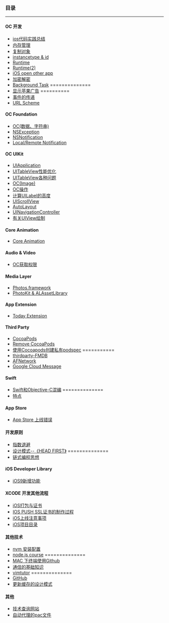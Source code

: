 

### 目录
------
#### OC 开发
 * [ios代码实践总结](files/ios代码实践总结.md) 
 * [内存管理](files/内存管理.md)
 * [复制对象](files/复制对象.md)
 * [instancetype & id](files/instancetype-id.md)
 * [Runtime](files/runtime.md)
 * [Runtime(2)](files/runtime_2.md)
 * [iOS open other app](files/ios_open_other_app.md)
 * [加密解密](files/encrypt-decrypt.md)
 * [Background Task](files/background-task.md)  ==============
 * [显示苹果广告](files/ios-iad.md) ==========
 * [事件的传递](files/事件的传递.md)
 * [URL Scheme](files/url_scheme.md)


#### OC Foundation
 * [OC(数据、字符串)](files/oc（关于数据、字符串）.md)
 * [NSException](files/ios_nsexception.md)
 * [NSNotification](files/ios_nsnotification.md)
 * [Local/Remote Notification](files/ios-local-remote-notification.md)
 
 
#### OC UIKit
 * [UIApplication](files/ios-uiapplication.md)
 * [UITableView性能优化](files/uitableview性能优化.md)
 * [UITableView各种问题](files/uitableview.md)
 * [OC(Image)](files/oc_image.md)
 * [OC操作](files/oc_operation.md)
 * [计算UILabel的高度](files/uilabel-height.md)
 * [UIScrollView](files/ios_uiscrollview.md)
 * [AutoLayout](files/autolayout.md)
 * [UINavigationController](files/uinavigationcontroller.md)
 * [有关UIView绘制](files/ios-uiview-layout.md)
 

#### Core Animation
 * [Core Animation](files/core_animation.md)
 

#### Audio & Video
 * [OC获取权限](files/oc_get_authorization.md)
 
 
#### Media Layer
 * [Photos.framework](files/oc-photos-framework.md)
 * [PhotoKit & ALAssetLibrary](files/oc-photokit-alassetlibrary.md)
 

#### App Extension
 * [Today Extension](files/ios-today-extension.md)
 

#### Third Party
 * [CocoaPods](files/cocoapods.md)
 * [Remove CocoaPods](files/remove-cocoapods.md)
 * [使用Cocoapods创建私有podspec](files/cocoapods-podspec.md) ===========
 * [thirdparty-FMDB](files/thirdparty-fmdb.md)
 * [AFNetwork](files/thridparty-afnetwork.md)
 * [Google Cloud Message](files/google_cloud_message.md)
 
 
#### Swift
 * [Swift和Objective-C混编](files/mix-and-match.md) ==============
 * [特点](files/swift-feature.md)
 
#### App Store

 * [App Store 上线错误](files/appstore_upload_error.md)

#### 开发原则
 * [指数退避](files/指数退避.md)
 * [设计模式--《HEAD FIRST》](files/pattern-head-first.md)   ==============
 * [链式编程思想](files/chained.md)
 

#### iOS Developer Library
 * [iOS9新增功能](files/ios_developer_library_--_ios9.md)


#### XCODE 开发其他流程
 * [iOS打包与证书](files/ios打包与证书制作.md)
 * [IOS PUSH SSL证书的制作过程](files/ios_push_ssl.md)
 * [iOS上线注意事项](files/线上发包审核.md)
 * [iOS项目目录](files/ios_project_directory.md)
 
 
#### 其他技术
 * [nvm 安装配置](files/nodejs-nvm.md)
 * [node.js course](files/nodejs-course.md)     ==============
 * [MAC 下终端使用Github](files/mac_git_terminal.md) 
 * [通信的基础知识](files/通信的基础知识.md)
 * [vimtutor](files/vimtutor.md)   ==============
 * [GitHub](files/github.md)
 * [更新缓存的设计模式](files/更新缓存的设计模式.md)
 
 
#### 其他
 * [技术查询网站](files/skill-search.md)
 * [自动代理的pac文件](otherfiles/autoproxy/)
 


